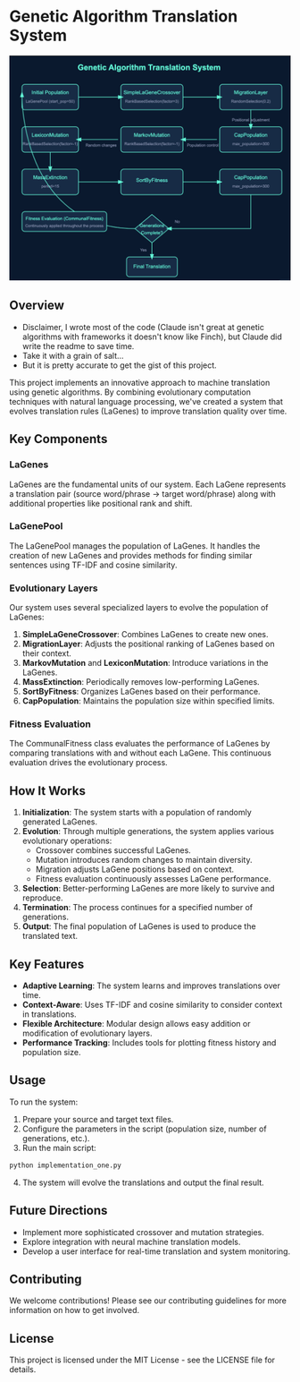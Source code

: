 # Genetic Algorithm Translation System

![Genetic Algorithm Translation System Diagram](img.png)

## Overview
* Disclaimer, I wrote most of the code (Claude isn't great at genetic algorithms with frameworks it doesn't know like Finch), but Claude did write the readme to save time.
* Take it with a grain of salt...
* But it is pretty accurate to get the gist of this project.

This project implements an innovative approach to machine translation using genetic algorithms. By combining evolutionary computation techniques with natural language processing, we've created a system that evolves translation rules (LaGenes) to improve translation quality over time.

## Key Components

### LaGenes
LaGenes are the fundamental units of our system. Each LaGene represents a translation pair (source word/phrase → target word/phrase) along with additional properties like positional rank and shift.

### LaGenePool
The LaGenePool manages the population of LaGenes. It handles the creation of new LaGenes and provides methods for finding similar sentences using TF-IDF and cosine similarity.

### Evolutionary Layers
Our system uses several specialized layers to evolve the population of LaGenes:

1. **SimpleLaGeneCrossover**: Combines LaGenes to create new ones.
2. **MigrationLayer**: Adjusts the positional ranking of LaGenes based on their context.
3. **MarkovMutation** and **LexiconMutation**: Introduce variations in the LaGenes.
4. **MassExtinction**: Periodically removes low-performing LaGenes.
5. **SortByFitness**: Organizes LaGenes based on their performance.
6. **CapPopulation**: Maintains the population size within specified limits.

### Fitness Evaluation
The CommunalFitness class evaluates the performance of LaGenes by comparing translations with and without each LaGene. This continuous evaluation drives the evolutionary process.

## How It Works

1. **Initialization**: The system starts with a population of randomly generated LaGenes.
2. **Evolution**: Through multiple generations, the system applies various evolutionary operations:
   - Crossover combines successful LaGenes.
   - Mutation introduces random changes to maintain diversity.
   - Migration adjusts LaGene positions based on context.
   - Fitness evaluation continuously assesses LaGene performance.
3. **Selection**: Better-performing LaGenes are more likely to survive and reproduce.
4. **Termination**: The process continues for a specified number of generations.
5. **Output**: The final population of LaGenes is used to produce the translated text.

## Key Features

- **Adaptive Learning**: The system learns and improves translations over time.
- **Context-Aware**: Uses TF-IDF and cosine similarity to consider context in translations.
- **Flexible Architecture**: Modular design allows easy addition or modification of evolutionary layers.
- **Performance Tracking**: Includes tools for plotting fitness history and population size.

## Usage

To run the system:

1. Prepare your source and target text files.
2. Configure the parameters in the script (population size, number of generations, etc.).
3. Run the main script:

```python
python implementation_one.py
```

4. The system will evolve the translations and output the final result.

## Future Directions

- Implement more sophisticated crossover and mutation strategies.
- Explore integration with neural machine translation models.
- Develop a user interface for real-time translation and system monitoring.

## Contributing

We welcome contributions! Please see our contributing guidelines for more information on how to get involved.

## License

This project is licensed under the MIT License - see the LICENSE file for details.

